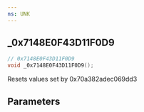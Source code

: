 ```yaml
---
ns: UNK
---
```

## _0x7148E0F43D11F0D9

```c
// 0x7148E0F43D11F0D9
void _0x7148E0F43D11F0D9();
```

Resets values set by 0x70a382adec069dd3

## Parameters


